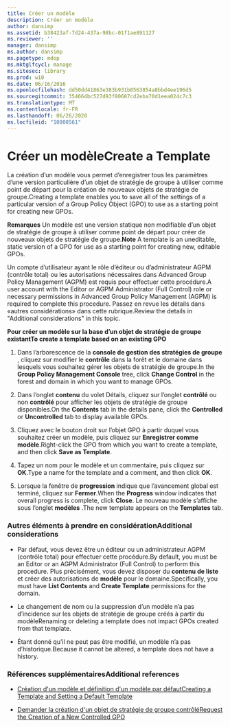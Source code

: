 ```yaml
---
title: Créer un modèle
description: Créer un modèle
author: dansimp
ms.assetid: b38423af-7d24-437a-98bc-01f1ae891127
ms.reviewer: ''
manager: dansimp
ms.author: dansimp
ms.pagetype: mdop
ms.mktglfcycl: manage
ms.sitesec: library
ms.prod: w10
ms.date: 06/16/2016
ms.openlocfilehash: dd50dd41863e383b931b8563854a8bbd4ee196d5
ms.sourcegitcommit: 354664bc527d93f80687cd2eba70d1eea024c7c3
ms.translationtype: MT
ms.contentlocale: fr-FR
ms.lasthandoff: 06/26/2020
ms.locfileid: "10808561"
---
```

# <span data-ttu-id="640f1-103">Créer un modèle</span><span class="sxs-lookup"><span data-stu-id="640f1-103">Create a Template</span></span>


<span data-ttu-id="640f1-104">La création d’un modèle vous permet d’enregistrer tous les paramètres d’une version particulière d’un objet de stratégie de groupe à utiliser comme point de départ pour la création de nouveaux objets de stratégie de groupe.</span><span class="sxs-lookup"><span data-stu-id="640f1-104">Creating a template enables you to save all of the settings of a particular version of a Group Policy Object (GPO) to use as a starting point for creating new GPOs.</span></span>

<span data-ttu-id="640f1-105">**Remarques**  Un modèle est une version statique non modifiable d’un objet de stratégie de groupe à utiliser comme point de départ pour créer de nouveaux objets de stratégie de groupe.</span><span class="sxs-lookup"><span data-stu-id="640f1-105">**Note** A template is an uneditable, static version of a GPO for use as a starting point for creating new, editable GPOs.</span></span>

 

<span data-ttu-id="640f1-106">Un compte d’utilisateur ayant le rôle d’éditeur ou d’administrateur AGPM (contrôle total) ou les autorisations nécessaires dans Advanced Group Policy Management (AGPM) est requis pour effectuer cette procédure.</span><span class="sxs-lookup"><span data-stu-id="640f1-106">A user account with the Editor or AGPM Administrator (Full Control) role or necessary permissions in Advanced Group Policy Management (AGPM) is required to complete this procedure.</span></span> <span data-ttu-id="640f1-107">Passez en revue les détails dans «autres considérations» dans cette rubrique.</span><span class="sxs-lookup"><span data-stu-id="640f1-107">Review the details in "Additional considerations" in this topic.</span></span>

**<span data-ttu-id="640f1-108">Pour créer un modèle sur la base d’un objet de stratégie de groupe existant</span><span class="sxs-lookup"><span data-stu-id="640f1-108">To create a template based on an existing GPO</span></span>**

1.  <span data-ttu-id="640f1-109">Dans l’arborescence de la **console de gestion des stratégies de groupe** , cliquez sur modifier le **contrôle** dans la forêt et le domaine dans lesquels vous souhaitez gérer les objets de stratégie de groupe.</span><span class="sxs-lookup"><span data-stu-id="640f1-109">In the **Group Policy Management Console** tree, click **Change Control** in the forest and domain in which you want to manage GPOs.</span></span>

2.  <span data-ttu-id="640f1-110">Dans l’onglet **contenu** du volet Détails, cliquez sur l’onglet **contrôlé** ou non **contrôlé** pour afficher les objets de stratégie de groupe disponibles.</span><span class="sxs-lookup"><span data-stu-id="640f1-110">On the **Contents** tab in the details pane, click the **Controlled** or **Uncontrolled** tab to display available GPOs.</span></span>

3.  <span data-ttu-id="640f1-111">Cliquez avec le bouton droit sur l’objet GPO à partir duquel vous souhaitez créer un modèle, puis cliquez sur **Enregistrer comme modèle**.</span><span class="sxs-lookup"><span data-stu-id="640f1-111">Right-click the GPO from which you want to create a template, and then click **Save as Template**.</span></span>

4.  <span data-ttu-id="640f1-112">Tapez un nom pour le modèle et un commentaire, puis cliquez sur **OK**.</span><span class="sxs-lookup"><span data-stu-id="640f1-112">Type a name for the template and a comment, and then click **OK**.</span></span>

5.  <span data-ttu-id="640f1-113">Lorsque la fenêtre de **progression** indique que l’avancement global est terminé, cliquez sur **Fermer**.</span><span class="sxs-lookup"><span data-stu-id="640f1-113">When the **Progress** window indicates that overall progress is complete, click **Close**.</span></span> <span data-ttu-id="640f1-114">Le nouveau modèle s’affiche sous l’onglet **modèles** .</span><span class="sxs-lookup"><span data-stu-id="640f1-114">The new template appears on the **Templates** tab.</span></span>

### <span data-ttu-id="640f1-115">Autres éléments à prendre en considération</span><span class="sxs-lookup"><span data-stu-id="640f1-115">Additional considerations</span></span>

-   <span data-ttu-id="640f1-116">Par défaut, vous devez être un éditeur ou un administrateur AGPM (contrôle total) pour effectuer cette procédure.</span><span class="sxs-lookup"><span data-stu-id="640f1-116">By default, you must be an Editor or an AGPM Administrator (Full Control) to perform this procedure.</span></span> <span data-ttu-id="640f1-117">Plus précisément, vous devez disposer du **contenu de liste** et créer des autorisations de **modèle** pour le domaine.</span><span class="sxs-lookup"><span data-stu-id="640f1-117">Specifically, you must have **List Contents** and **Create Template** permissions for the domain.</span></span>

-   <span data-ttu-id="640f1-118">Le changement de nom ou la suppression d’un modèle n’a pas d’incidence sur les objets de stratégie de groupe créés à partir du modèle</span><span class="sxs-lookup"><span data-stu-id="640f1-118">Renaming or deleting a template does not impact GPOs created from that template.</span></span>

-   <span data-ttu-id="640f1-119">Étant donné qu’il ne peut pas être modifié, un modèle n’a pas d’historique.</span><span class="sxs-lookup"><span data-stu-id="640f1-119">Because it cannot be altered, a template does not have a history.</span></span>

### <span data-ttu-id="640f1-120">Références supplémentaires</span><span class="sxs-lookup"><span data-stu-id="640f1-120">Additional references</span></span>

-   [<span data-ttu-id="640f1-121">Création d'un modèle et définition d'un modèle par défaut</span><span class="sxs-lookup"><span data-stu-id="640f1-121">Creating a Template and Setting a Default Template</span></span>](creating-a-template-and-setting-a-default-template-agpm40.md)

-   [<span data-ttu-id="640f1-122">Demander la création d'un objet de stratégie de groupe contrôlé</span><span class="sxs-lookup"><span data-stu-id="640f1-122">Request the Creation of a New Controlled GPO</span></span>](request-the-creation-of-a-new-controlled-gpo-agpm40.md)

 

 





